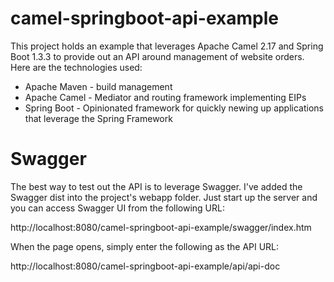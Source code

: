 # camel-springboot-api-example
This project holds an example that leverages Apache Camel 2.17 and Spring Boot 1.3.3 to provide out an 
API around management of website orders. Here are the technologies used:

* Apache Maven - build management
* Apache Camel - Mediator and routing framework implementing EIPs
* Spring Boot - Opinionated framework for quickly newing up applications that leverage the Spring Framework

# Swagger 
The best way to test out the API is to leverage Swagger. I've added the Swagger dist into the project's 
webapp folder. Just start up the server and you can access Swagger UI from the following URL:

http://localhost:8080/camel-springboot-api-example/swagger/index.htm 

When the page opens, simply enter the following as the API URL:

http://localhost:8080/camel-springboot-api-example/api/api-doc


